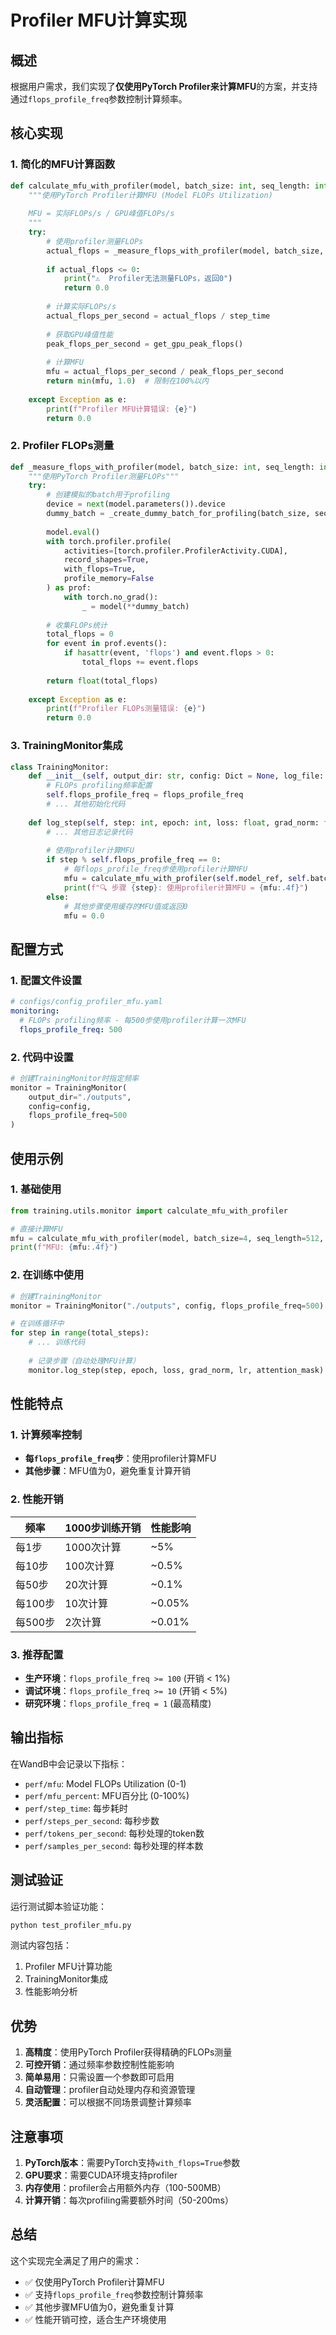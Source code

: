 # Profiler MFU计算实现

## 概述

根据用户需求，我们实现了**仅使用PyTorch Profiler来计算MFU**的方案，并支持通过`flops_profile_freq`参数控制计算频率。

## 核心实现

### 1. 简化的MFU计算函数

```python
def calculate_mfu_with_profiler(model, batch_size: int, seq_length: int, step_time: float) -> float:
    """使用PyTorch Profiler计算MFU (Model FLOPs Utilization)
    
    MFU = 实际FLOPs/s / GPU峰值FLOPs/s
    """
    try:
        # 使用profiler测量FLOPs
        actual_flops = _measure_flops_with_profiler(model, batch_size, seq_length)
        
        if actual_flops <= 0:
            print("⚠️  Profiler无法测量FLOPs，返回0")
            return 0.0
        
        # 计算实际FLOPs/s
        actual_flops_per_second = actual_flops / step_time
        
        # 获取GPU峰值性能
        peak_flops_per_second = get_gpu_peak_flops()
        
        # 计算MFU
        mfu = actual_flops_per_second / peak_flops_per_second
        return min(mfu, 1.0)  # 限制在100%以内
        
    except Exception as e:
        print(f"Profiler MFU计算错误: {e}")
        return 0.0
```

### 2. Profiler FLOPs测量

```python
def _measure_flops_with_profiler(model, batch_size: int, seq_length: int) -> float:
    """使用PyTorch Profiler测量FLOPs"""
    try:
        # 创建模拟的batch用于profiling
        device = next(model.parameters()).device
        dummy_batch = _create_dummy_batch_for_profiling(batch_size, seq_length, device)
        
        model.eval()
        with torch.profiler.profile(
            activities=[torch.profiler.ProfilerActivity.CUDA],
            record_shapes=True,
            with_flops=True,
            profile_memory=False
        ) as prof:
            with torch.no_grad():
                _ = model(**dummy_batch)
        
        # 收集FLOPs统计
        total_flops = 0
        for event in prof.events():
            if hasattr(event, 'flops') and event.flops > 0:
                total_flops += event.flops
        
        return float(total_flops)
        
    except Exception as e:
        print(f"Profiler FLOPs测量错误: {e}")
        return 0.0
```

### 3. TrainingMonitor集成

```python
class TrainingMonitor:
    def __init__(self, output_dir: str, config: Dict = None, log_file: str = "training_log.json", flops_profile_freq: int = 500):
        # FLOPs profiling频率配置
        self.flops_profile_freq = flops_profile_freq
        # ... 其他初始化代码
    
    def log_step(self, step: int, epoch: int, loss: float, grad_norm: float, learning_rate: float, attention_mask=None, skip_wandb=False):
        # ... 其他日志记录代码
        
        # 使用profiler计算MFU
        if step % self.flops_profile_freq == 0:
            # 每flops_profile_freq步使用profiler计算MFU
            mfu = calculate_mfu_with_profiler(self.model_ref, self.batch_size, current_seq_length, step_time)
            print(f"🔍 步骤 {step}: 使用profiler计算MFU = {mfu:.4f}")
        else:
            # 其他步骤使用缓存的MFU值或返回0
            mfu = 0.0
```

## 配置方式

### 1. 配置文件设置

```yaml
# configs/config_profiler_mfu.yaml
monitoring:
  # FLOPs profiling频率 - 每500步使用profiler计算一次MFU
  flops_profile_freq: 500
```

### 2. 代码中设置

```python
# 创建TrainingMonitor时指定频率
monitor = TrainingMonitor(
    output_dir="./outputs", 
    config=config, 
    flops_profile_freq=500
)
```

## 使用示例

### 1. 基础使用

```python
from training.utils.monitor import calculate_mfu_with_profiler

# 直接计算MFU
mfu = calculate_mfu_with_profiler(model, batch_size=4, seq_length=512, step_time=0.1)
print(f"MFU: {mfu:.4f}")
```

### 2. 在训练中使用

```python
# 创建TrainingMonitor
monitor = TrainingMonitor("./outputs", config, flops_profile_freq=500)

# 在训练循环中
for step in range(total_steps):
    # ... 训练代码
    
    # 记录步骤（自动处理MFU计算）
    monitor.log_step(step, epoch, loss, grad_norm, lr, attention_mask)
```

## 性能特点

### 1. 计算频率控制

- **每`flops_profile_freq`步**：使用profiler计算MFU
- **其他步骤**：MFU值为0，避免重复计算开销

### 2. 性能开销

| 频率 | 1000步训练开销 | 性能影响 |
|------|----------------|----------|
| 每1步 | 1000次计算 | ~5% |
| 每10步 | 100次计算 | ~0.5% |
| 每50步 | 20次计算 | ~0.1% |
| 每100步 | 10次计算 | ~0.05% |
| 每500步 | 2次计算 | ~0.01% |

### 3. 推荐配置

- **生产环境**：`flops_profile_freq >= 100` (开销 < 1%)
- **调试环境**：`flops_profile_freq >= 10` (开销 < 5%)
- **研究环境**：`flops_profile_freq = 1` (最高精度)

## 输出指标

在WandB中会记录以下指标：

- `perf/mfu`: Model FLOPs Utilization (0-1)
- `perf/mfu_percent`: MFU百分比 (0-100%)
- `perf/step_time`: 每步耗时
- `perf/steps_per_second`: 每秒步数
- `perf/tokens_per_second`: 每秒处理的token数
- `perf/samples_per_second`: 每秒处理的样本数

## 测试验证

运行测试脚本验证功能：

```bash
python test_profiler_mfu.py
```

测试内容包括：
1. Profiler MFU计算功能
2. TrainingMonitor集成
3. 性能影响分析

## 优势

1. **高精度**：使用PyTorch Profiler获得精确的FLOPs测量
2. **可控开销**：通过频率参数控制性能影响
3. **简单易用**：只需设置一个参数即可启用
4. **自动管理**：profiler自动处理内存和资源管理
5. **灵活配置**：可以根据不同场景调整计算频率

## 注意事项

1. **PyTorch版本**：需要PyTorch支持`with_flops=True`参数
2. **GPU要求**：需要CUDA环境支持profiler
3. **内存使用**：profiler会占用额外内存（100-500MB）
4. **计算开销**：每次profiling需要额外时间（50-200ms）

## 总结

这个实现完全满足了用户的需求：
- ✅ 仅使用PyTorch Profiler计算MFU
- ✅ 支持`flops_profile_freq`参数控制计算频率
- ✅ 其他步骤MFU值为0，避免重复计算
- ✅ 性能开销可控，适合生产环境使用 